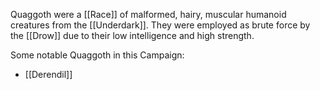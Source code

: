 Quaggoth were a [[Race]] of malformed, hairy, muscular humanoid creatures from the [[Underdark]]. They were employed as brute force by the [[Drow]] due to their low intelligence and high strength.

Some notable Quaggoth in this Campaign:
* [[Derendil]]